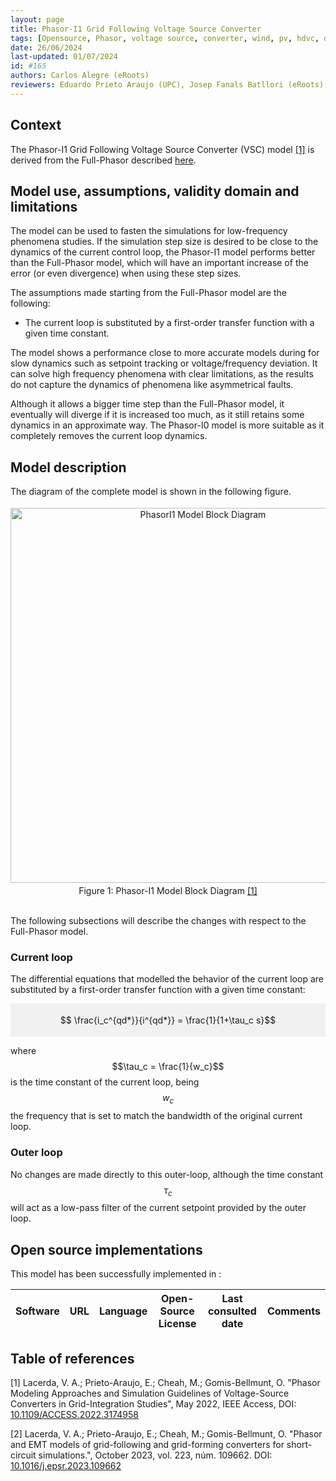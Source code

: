 ```yaml
---
layout: page 
title: Phasor-I1 Grid Following Voltage Source Converter 
tags: [Opensource, Phasor, voltage source, converter, wind, pv, hdvc, dynawo, STEPSS] 
date: 26/06/2024 
last-updated: 01/07/2024
id: #165
authors: Carlos Alegre (eRoots)
reviewers: Eduardo Prieto Araujo (UPC), Josep Fanals Batllori (eRoots)
---
```



## Context

The Phasor-I1 Grid Following Voltage Source Converter (VSC) model [[1]](#1) is derived from the Full-Phasor described [here](../). 

## Model use, assumptions, validity domain and limitations

The model can be used to fasten the simulations for low-frequency phenomena studies. If the simulation step size is desired to be close to the dynamics of the current control loop, the Phasor-I1 model performs better than the Full-Phasor model, which will have an important increase of the error (or even divergence) when using these step sizes.

The assumptions made starting from the Full-Phasor model are the following:

* The current loop is substituted by a first-order transfer function with a given time constant.

The model shows a performance close to more accurate models during for slow dynamics such as setpoint tracking or voltage/frequency deviation. It can solve high frequency phenomena with clear limitations, as the results do not capture the dynamics of phenomena like asymmetrical faults.

Although it allows a bigger time step than the Full-Phasor model, it eventually will diverge if it is increased too much, as it still retains some dynamics in an approximate way. The Phasor-I0 model is more suitable as it completely removes the current loop dynamics.

## Model description

The diagram of the complete model is shown in the following figure.

<div style="background-color:rgba(0, 0, 0, 0); text-align:center; vertical-align: middle; padding:4px 0;">
<img src="{{ '/pages/models/generations/Sources/VSC/PhasorGridFollowingVSC/PhasorI1/PhasorI1.svg' | relative_url }}"
     alt="PhasorI1 Model Block Diagram"
     style="float: center; margin-right: 10px; width: 600px;" />
</div>
<div align = 'center'>
Figure 1: Phasor-I1 Model Block Diagram <a href="#1">[1]</a>
</div>
<br>

The following subsections will describe the changes with respect to the Full-Phasor model.

### Current loop

The differential equations that modelled the behavior of the current loop are substituted by a first-order transfer function with a given time constant:

<div style="background-color:rgba(0, 0, 0, 0.0470588); text-align:center; vertical-align: middle; padding:4px 0;">

$$ \frac{i_c^{qd*}}{i^{qd*}} = \frac{1}{1+\tau_c s}$$
</div>

where $$\tau_c = \frac{1}{w_c}$$ is the time constant of the current loop, being $$w_c$$ the frequency that is set to match the bandwidth of the original  current loop. 


### Outer loop

No changes are made directly to this outer-loop, although the time constant $$\tau_c$$ will act as a low-pass filter of the current setpoint provided by the outer loop.


## Open source implementations

This model has been successfully implemented in :

| Software      | URL | Language | Open-Source License | Last consulted date | Comments |
| --------------| --- | --------- | ------------------- |------------------- | -------- |
<!-- Yet to be reviewed -->


## Table of references


<a id="1">[1]</a> Lacerda, V. A.; Prieto-Araujo, E.; Cheah, M.; Gomis-Bellmunt, O. "Phasor Modeling Approaches and Simulation Guidelines of Voltage-Source Converters in Grid-Integration Studies", May 2022, IEEE Access, DOI: [10.1109/ACCESS.2022.3174958](https://doi.org/10.1109/ACCESS.2022.3174958)

<a id="2">[2]</a> Lacerda, V. A.; Prieto-Araujo, E.; Cheah, M.; Gomis-Bellmunt, O. "Phasor and EMT models of grid-following and grid-forming converters for short-circuit simulations.", October 2023, vol. 223, núm. 109662. DOI: [10.1016/j.epsr.2023.109662](https://doi.org/10.1016/j.epsr.2023.109662)
